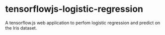 # tensorflowjs-logistic-regression
A tensorflow.js web application to perfom logistic regression and predict on the Iris dataset.
